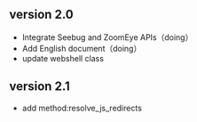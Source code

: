 version 2.0
---------------
* Integrate Seebug and ZoomEye APIs（doing）
* Add English document（doing）
* update webshell class

version 2.1
--------------
* add method:resolve_js_redirects
